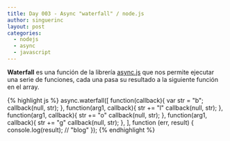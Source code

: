 ```yaml
---
title: Day 003 - Async "waterfall" / node.js
author: singuerinc
layout: post
categories:
  - nodejs
  - async
  - javascript
---
```

**Waterfall** es una funci&oacute;n de la librer&iacute;a <a href="https://github.com/caolan/async" target="_blank">async.js</a> que nos permite ejecutar una serie de funciones, cada una pasa su resultado a la siguiente funci&oacute;n en el array.

{% highlight js %}
async.waterfall([
    function(callback){
    	var str = "b";
        callback(null, str);
    },
    function(arg1, callback){
    	str += "l"
        callback(null, str);
    },
    function(arg1, callback){
    	str += "o"
        callback(null, str);
    },
    function(arg1, callback){
    	str += "g"
        callback(null, str);
    },
], function (err, result) {
   console.log(result); // "blog"
});
{% endhighlight %}